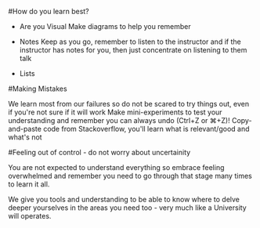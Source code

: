 #How do you learn best?

- Are you Visual
Make diagrams to help you remember

- Notes
Keep as you go, remember to listen to the instructor and if the instructor has notes for you, then just concentrate on listening to them talk

- Lists

#Making Mistakes

We learn most from our failures so do not be scared to try things out, even if you're not sure if it will work
Make mini-experiments to test your understanding and remember you can always undo (Ctrl+Z or ⌘+Z)!
Copy-and-paste code from Stackoverflow, you'll learn what is relevant/good and what's not

#Feeling out of control - do not worry about uncertainity 

You are not expected to understand everything so embrace feeling overwhelmed  and remember you need to go through that stage many times to learn it all.

We give you tools and understanding to be able to know where to delve deeper yourselves in the areas you need too - very much like a University will operates.

